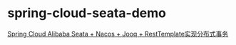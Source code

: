 # spring-cloud-seata-demo
[Spring Cloud Alibaba Seata + Nacos + Jooq + RestTemplate实现分布式事务](https://blog.csdn.net/CL_YD/article/details/106947440)